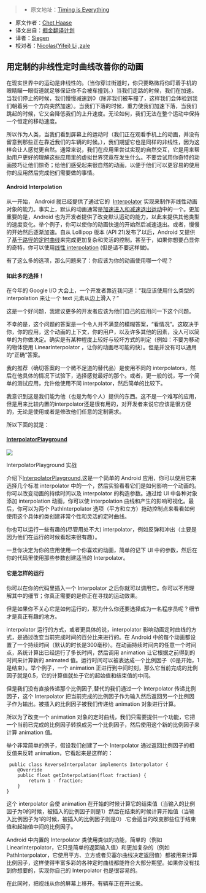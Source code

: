 > * 原文地址：[Timing is Everything](https://medium.com/google-developers/timing-is-everything-8218b8df5485#.tlp6t4pxv)
* 原文作者：[Chet Haase](https://medium.com/@chethaase)
* 译文出自：[掘金翻译计划](https://github.com/xitu/gold-miner)
* 译者：[Siegen](https://github.com/siegeout)
* 校对者：[Nicolas(Yifei) Li](https://github.com/yifili09) ,[zale](https://github.com/zhangliukun)

## 用定制的非线性定时曲线改善你的动画


在现实世界中的运动是非线性的。（当你穿过街道时，你只要略微将你盯着手机的眼睛瞄一眼街道就足够保证你不会被车撞到。）当我们走路的时候，我们在加速。当我们停止的时候，我们慢慢减速到0（除非我们被车撞了，这样我们会体验到我们朝着另一个方向突然加速）。当我们下落的时候，重力使我们加速下落，当我们跳起的时候，它又会降低我们的上升速度。无论如何，我们无法在整个运动中保持一个恒定的移动速度。



所以作为人类，当我们看到屏幕上的运动时（我们正在观看手机上的动画，并没有留意到那些正在靠近我们的车辆的时候。），我们期望它也是同样的非线性，因为这样会让人感觉更自然。通常来说，我们在应用里尝试实现的自然交互，它是用来帮助用户更好的理解这些应用里的虚拟世界究竟在发生什么。不要尝试用你奇特的动画技巧让他们惊奇；给他们感受起来很自然的动画，以便于他们可以更容易的使用你的应用然后完成他们需要做的事情。

#### Android Interpolation



从一开始， Android 就已经提供了通过它的  [Interpolator](https://developer.android.com/reference/android/view/animation/Interpolator.html)  实现来制作非线性动画对象的能力。事实上，默认的动画通常是[加速进入和减速退出运动](https://developer.android.com/reference/android/view/animation/AccelerateDecelerateInterpolator.html)中的一个。更加重要的是，Android 也为开发者提供了改变默认运动的能力，以此来提供其他类型的速度变化。举个例子，你可以使你的动画快速的开始然后减速退出。或者，慢慢的开始然后逐渐加速。自从  Lollipop 版本 (API 21)发布了以后，Android 又提供了[基于路径的定时曲线](https://developer.android.com/reference/android/view/animation/PathInterpolator.html)来完成更加复杂和灵活的控制。甚至于，如果你想要凸显你的奇特，你可以使用[线性 interpolation](https://developer.android.com/reference/android/view/animation/LinearInterpolator.html) (但是请不要这样做)。




有了这么多的选项，那么问题来了：你应该为你的动画使用哪一个呢？


#### 如此多的选择！



在今年的 Google I/O 大会上，一个开发者靠近我问道：“我应该使用什么类型的 interpolation 来让一个 text 元素从边上滑入？”


这是一个好问题，我建议更多的开发者应该为他们自己的应用问一下这个问题。



不幸的是，这个问题的答案是一个令人并不满意的模糊答案，“看情况”。这取决于你，你的应用，这个动画的上下文，你的用户，以及许多其他的因素，没人可以简单的为你做决定。确实是有某种程度上较好与较坏方式的判定（例如：不要为移动的物体使用 LinearInterpolator ，让你的动画尽可能的快）。但是并没有可以通用的“正确”答案。


我的推荐（确切答案的一个微不足道的替代品）是使用不同的 interpolators，然后在他具体的情况下试验下，选择感觉最好的那个。或者，更一般的说，写一个简单的测试应用，允许他使用不同 interpolator，然后简单的比较下。



我意识到这是我们能为他（也是为每个人）提供的东西。这不是一个难写的应用，但是用来比较内置的interpolator还是很有用的，对开发者来说它应该是很方便的，无论是使用或者是修改他们任意的定制需求。



所以下面的就是：

#### [InterpolatorPlayground](https://github.com/google/android-ui-toolkit-demos/tree/master/Animations/InterpolatorPlayground)






![](http://ac-Myg6wSTV.clouddn.com/a821863d8a772e1050f8.png)




InterpolatorPlayground 实战


介绍下[InterpolatorPlayground](https://github.com/google/android-ui-toolkit-demos/tree/master/Animations/InterpolatorPlayground),这是一个简单的 Android 应用，你可以使用它来选择几个标准 interpolator 中的一个，然后实验看看它们是如何影响一个动画的。你可以改变动画的持续时间以及 interpolator 的构造参数。通过给 UI 中各种对象添加 interpolation 动画，你可以使 interpolation 曲线和产生的影响可视化。最后，你可以为两个 PathInterpolator 选项（平方和立方）拖动控制点来看看如何使用这个具体的类创建非常个性和灵活的定时曲线。



你也可以运行一些有趣的(尽管用处不大) interpolator，例如反弹和冲出（主要是因为他们在运行的时候看起来很有趣）。



一旦你决定为你的应用使用一个你喜欢的动画，简单的记下 UI 中的参数，然后在你的代码里使用那些参数创建适当的 Interpolator。


#### 它是怎样的运行

你可以在你的代码里插入一个 Interpolator 之后你就可以调用它。你可以不用理解其中的细节；你真正需要的是你正在寻找的运动效果。


但是如果你不关心它是如何运行的，那为什么你还要选择成为一名程序员呢？细节才是真正有趣的地方。


interpolator 运行的方式，或者更具体的说，interpolator 影响动画定时曲线的方式，是通过改变当前完成时间的百分比来进行的。在 Android 中的每个动画都设置了一个持续时间（默认的时长是300毫秒）。在动画持续时间内的任意一个时间点，系统计算出已经运行了多长时间，然后调用 animation 让它根据之前得到的时间来计算新的 animated 值。运行时间可以被表达成一个比例因子（0是开始，1是结束）。举个例子，一个 animation 正进行到中间时刻，那么它当前完成的比例因子就是0.5，它的计算值就处于它的起始值和结束值的中间。



但是我们没有直接传递那个比例因子,替代的我们通过一个 Interpolator 传递比例因子，这个 Interpolator 把当前完成的比例因子作为输入然后返回另一个比例因子作为输出。被插入的比例因子被我们传递给 animation 对象进行计算。


所以为了改变一个 animation 对象的定时曲线，我们只需要提供一个功能，它把一个当前已完成的比例因子转换成另一个比例因子，然后使用这个新的比例因子来计算  animation 值。


举个非常简单的例子，假设我们创建了一个 Interpolator 通过返回比例因子的相反值来反转 animation，它看起来是这样的：

     public class ReverseInterpolator implements Interpolator {
        @Override 
        public float getInterpolation(float fraction) {
            return 1 - fraction;
        }
    }



这个 interpolator 会使 animation 在开始的时候计算它的结束值（当输入的比例因子为0的时候，被插入的比例因子则是1）然后在结束的时候计算开始值（当输入比例因子为1的时候，被插入的比例因子则是0）.它会适当的改变那些位于结束值和起始值中间的比例因子。



Android 中内置的 Interpolator 类使用类似的功能，简单的（例如 LinearInterpolator，它只是简单的返回输入值）和更加复杂的（例如 PathInterpolator，它使用平方、立方或者贝塞尔曲线决定返回值）都被用来计算比例因子，这样使得丰富多彩的各种定时曲线都能符合大部分期望。如果你没有找到你想要的，实现你自己的 Interpolator 也是很容易的。



在此同时，把视线从你的屏幕上移开。有辆车正在开过来。


